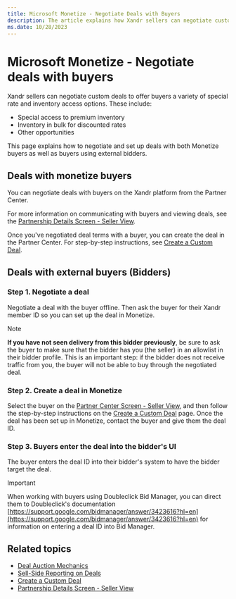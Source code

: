 ```yaml
---
title: Microsoft Monetize - Negotiate Deals with Buyers
description: The article explains how Xandr sellers can negotiate custom deals, providing buyers with special rate and inventory access options.
ms.date: 10/28/2023
---
```



# Microsoft Monetize - Negotiate deals with buyers

Xandr sellers can negotiate custom deals to offer buyers a variety of special rate and inventory access options.
These include:

- Special access to premium inventory
- Inventory in bulk for discounted rates
- Other opportunities

This page explains how to negotiate and set up deals with both Monetize buyers as well as buyers using external bidders.

## Deals with monetize buyers

You can negotiate deals with buyers on the Xandr platform from the Partner Center.

For more information on communicating with buyers and viewing deals, see the [Partnership Details Screen - Seller View](partnership-details-screen-seller-view.md).

Once you've negotiated deal terms with a buyer, you can create the deal in the Partner Center. For step-by-step instructions, see [Create a Custom Deal](create-a-custom-deal.md).

## Deals with external buyers (Bidders)

### Step 1. Negotiate a deal

Negotiate a deal with the buyer offline. Then ask the buyer for their Xandr member ID so you can set up the deal in Monetize.

> [!NOTE]
> **If you have not seen delivery from this bidder previously**, be sure to ask the buyer to make sure that the bidder has you (the seller) in an allowlist in their bidder
> profile. This is an important step: if the bidder does not receive traffic from you, the buyer will not be able to buy through the negotiated deal.

### Step 2. Create a deal in Monetize

Select the buyer on the [Partner Center Screen - Seller View](partner-center-screen-seller-view.md), and then follow the step-by-step instructions on the [Create a Custom
Deal](create-a-custom-deal.md) page. Once the deal has been set up in Monetize, contact the buyer and give them the deal ID.

### Step 3. Buyers enter the deal into the bidder's UI

The buyer enters the deal ID into their bidder's system to have the bidder target the deal.

> [!IMPORTANT]
> When working with buyers using Doubleclick Bid Manager, you can direct them to Doubleclick's documentation [https://support.google.com/bidmanager/answer/3423616?hl=en](https://support.google.com/bidmanager/answer/3423616?hl=en) for information on entering a deal ID into Bid Manager.

## Related topics

- [Deal Auction Mechanics](deal-auction-mechanics.md)
- [Sell-Side Reporting on Deals](sell-side-reporting-on-deals.md)
- [Create a Custom Deal](create-a-custom-deal.md)
- [Partnership Details Screen - Seller View](partnership-details-screen-seller-view.md)
